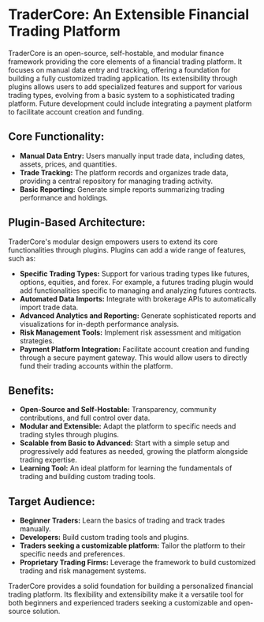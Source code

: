 # TraderCore: An Extensible Financial Trading Platform

TraderCore is an open-source, self-hostable, and modular finance framework providing the core elements of a financial trading platform.  It focuses on manual data entry and tracking, offering a foundation for building a fully customized trading application.  Its extensibility through plugins allows users to add specialized features and support for various trading types, evolving from a basic system to a sophisticated trading platform.  Future development could include integrating a payment platform to facilitate account creation and funding.

## Core Functionality:

* **Manual Data Entry:** Users manually input trade data, including dates, assets, prices, and quantities.
* **Trade Tracking:** The platform records and organizes trade data, providing a central repository for managing trading activity.
* **Basic Reporting:** Generate simple reports summarizing trading performance and holdings.

## Plugin-Based Architecture:

TraderCore's modular design empowers users to extend its core functionalities through plugins.  Plugins can add a wide range of features, such as:

* **Specific Trading Types:** Support for various trading types like futures, options, equities, and forex.  For example, a futures trading plugin would add functionalities specific to managing and analyzing futures contracts.
* **Automated Data Imports:** Integrate with brokerage APIs to automatically import trade data.
* **Advanced Analytics and Reporting:** Generate sophisticated reports and visualizations for in-depth performance analysis.
* **Risk Management Tools:** Implement risk assessment and mitigation strategies.
* **Payment Platform Integration:**  Facilitate account creation and funding through a secure payment gateway.  This would allow users to directly fund their trading accounts within the platform.

## Benefits:

* **Open-Source and Self-Hostable:**  Transparency, community contributions, and full control over data.
* **Modular and Extensible:** Adapt the platform to specific needs and trading styles through plugins.
* **Scalable from Basic to Advanced:** Start with a simple setup and progressively add features as needed, growing the platform alongside trading expertise.
* **Learning Tool:**  An ideal platform for learning the fundamentals of trading and building custom trading tools.

## Target Audience:

* **Beginner Traders:**  Learn the basics of trading and track trades manually.
* **Developers:** Build custom trading tools and plugins.
* **Traders seeking a customizable platform:** Tailor the platform to their specific needs and preferences.
* **Proprietary Trading Firms:** Leverage the framework to build customized trading and risk management systems.


TraderCore provides a solid foundation for building a personalized financial trading platform. Its flexibility and extensibility make it a versatile tool for both beginners and experienced traders seeking a customizable and open-source solution.